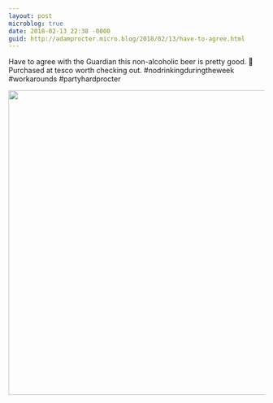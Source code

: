 ```yaml
---
layout: post
microblog: true
date: 2018-02-13 22:38 -0000
guid: http://adamprocter.micro.blog/2018/02/13/have-to-agree.html
---
```

Have to agree with the Guardian this non-alcoholic beer is pretty good. 🍺 Purchased at tesco worth checking out. #nodrinkingduringtheweek #workarounds #partyhardprocter

<img src="http://discursive.adamprocter.co.uk/uploads/2018/d65d0647a5.jpg" width="600" height="600" />
